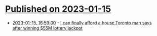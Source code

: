 # [Published on 2023-01-15](index.md)

* [2023-01-15, 16:59:00](https://news.ycombinator.com/item?id=34390878) - [I can finally afford a house,Toronto man says after winning $55M lottery jackpot](https://globalnews.ca/news/9337718/toronto-man-can-afford-house-lotto-max-win/)
